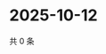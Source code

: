 # 2025-10-12

共 0 条

<!-- BEGIN ZHIHUQUESTIONS -->
<!-- 最后更新时间 Sun Oct 12 2025 13:10:16 GMT+0800 (China Standard Time) -->

<!-- END ZHIHUQUESTIONS -->
